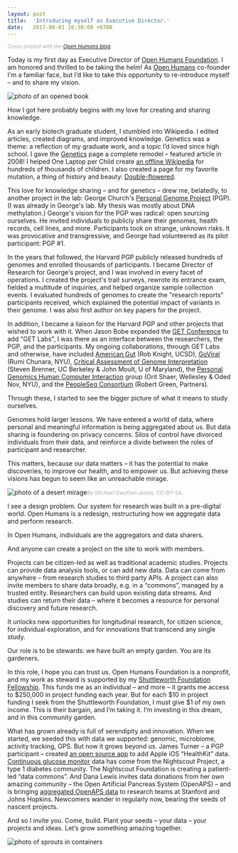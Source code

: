 ```yaml
---
layout: post
title:  'Introducing myself as Executive Director.'
date:   2017-06-01 16:30:00 +0700
---
```


<span style="color:#aaa"><small>_Cross-posted with the
[Open Humans blog](https://blog.openhumans.org/)._</small></span>

Today is my first day as Executive Director of [Open Humans Foundation](http://openhumansfoundation.org/).
I am honored and thrilled to be taking the helm! As [Open Humans](https://www.openhumons.org)
co-founder I'm a familiar face, but I’d like to take this opportunity to
re-introduce myself &ndash; and to share my vision.

![photo of an opened book]({{site.baseurl}}/images/book-jazmin-quaynor-crop.jpg)

How I got here probably begins with my love for creating and sharing knowledge.

As an early biotech graduate student, I stumbled into Wikipedia. I edited
articles, created diagrams, and improved knowledge. Genetics was a theme: a
reflection of my graduate work, and a topic I’d loved since high school. I gave
the [Genetics](https://en.wikipedia.org/wiki/Genetics)
page a complete remodel – featured article in 2008! I helped One Laptop per
Child create [an offline Wikipedia](https://www.youtube.com/watch?v=1XPnH_rF9ks)
for hundreds of thousands of children. I also created a page for my favorite
mutation, a thing of history and beauty:
[Double-flowered](https://en.wikipedia.org/wiki/Double-flowered).

This love for knowledge sharing – and for genetics – drew me, belatedly, to
another project in the lab: George Church's
[Personal Genome Project](http://www.personalgenomes.org/) (PGP).
(I was already in George's lab. My thesis was mostly about DNA methylation.)
George's vision for the PGP was radical: open sourcing ourselves. He invited
individuals to publicly share their genomes, health records, cell lines, and
more. Participants took on strange, unknown risks. It was provocative and
transgressive, and George had volunteered as its pilot participant: PGP #1.

In the years that followed, the Harvard PGP publicly released hundreds of
genomes and enrolled thousands of participants. I became Director of Research
for George's project, and I was involved in every facet of operations. I
created the project's trait surveys, rewrote its entrance exam, fielded a
multitude of inquiries, and helped organize sample collection events. I
evaluated hundreds of genomes to create the "research reports" participants
received, which explained the potential impact of variants in their genome.
I was also first author on key papers for the project.

In addition, I became a liaison for the Harvard PGP and other projects that
wished to work with it. When Jason Bobe expanded the
[GET Conference](http://www.getconference.org/) to add "GET Labs", I was
there as an interface between the researchers, the PGP, and
the participants. My ongoing collaborations, through GET Labs and otherwise,
have included [American Gut](http://americangut.org/) (Rob Knight, UCSD),
[GoViral](https://www.goviralstudy.com/) (Rumi Chunara, NYU),
[Critical Assessment of Genome Interpretation](https://genomeinterpretation.org/)
(Steven Brenner, UC Berkeley &amp; John Moult, U of Maryland), the
[Personal Genomics Human Computer Interaction](https://cs.wellesley.edu/~hcilab/pghci.html)
group (Orit Shaer, Wellesley &amp; Oded Nov, NYU), and the
[PeopleSeq Consortium](http://www.genomes2people.org/the-peopleseq-consortium/) (Robert Green, Partners).

Through these, I started to see the bigger picture of what it means to study
ourselves.

Genomes hold larger lessons. We have entered a world of data, where personal
and meaningful information is being aggregated about us. But data sharing is
foundering on privacy concerns. Silos of control have divorced individuals
from their data, and reinforce a divide between the roles of participant and
researcher.

This matters, because our data matters &ndash; it has the potential to make
discoveries, to improve our health, and to empower us. But achieving these
visions has begun to seem like an unreachable mirage.

![photo of a desert mirage]({{site.baseurl}}/images/mirage-michael-gwyther-jones-crop.jpg)<span style="color:#aaa"><small>_By Michael Gwyther-Jones, CC-BY-SA._</small></span>

I see a design problem. Our system for research was built in a pre-digital
world. Open Humans is a redesign, restructuring how we aggregate data and
perform research.

In Open Humans, individuals are the aggregators and data sharers.

And anyone can create a project on the site to work with members.

Projects can be citizen-led as well as traditional academic studies. Projects
can provide data analysis tools, or can add new data. Data can come from
anywhere – from research studies to third party APIs. A project can also
invite members to share data broadly, e.g. in a “commons”, managed by a
trusted entity. Researchers can build upon existing data streams. And studies
can return their data – where it becomes a resource for personal discovery and
future research.

It unlocks new opportunities for longitudinal research, for citizen science,
for individual exploration, and for innovations that transcend any single
study.

Our role is to be stewards: we have built an empty garden. You are its
gardeners.

In this role, I hope you can trust us. Open Humans Foundation is a nonprofit,
and my work as steward is supported by my [Shuttleworth Foundation Fellowship](https://shuttleworthfoundation.org/fellows/madeleine-ball/).
This funds me as an individual – and more – it grants me access to $250,000
in project funding each year. But for each $10 in project funding I seek from
the Shuttleworth Foundation, I must give $1 of my own income. This is their
bargain, and I’m taking it. I’m investing in this dream, and in this community
garden.

What has grown already is full of serendipity and innovation. When we started,
we seeded this with data we supported: genomic, microbiome, activity tracking,
GPS. But now it grows beyond us. James Turner – a PGP participant – created
[an open source app](https://www.openhumans.org/activity/open-humans-healthkit-integration/)
to add Apple iOS “HealthKit” data.
[Continuous glucose monitor](https://www.openhumans.org/activity/nightscout-data-transfer/)
data has come from the Nightscout Project, a type 1 diabetes community. The
Nightscout Foundation is creating a patient-led “data commons”. And Dana Lewis
invites data donations from her own amazing community – the Open Artificial
Pancreas System (OpenAPS) – and is bringing
[aggregated OpenAPS data](https://www.openhumans.org/activity/openaps-data-commons/)
to research teams at Stanford and Johns Hopkins. Newcomers wander in regularly
now, bearing the seeds of nascent projects.

And so I invite you. Come, build. Plant your seeds – your data – your projects
and ideas. Let’s grow something amazing together.

![photo of sprouts in containers]({{site.baseurl}}/images/sprouts-markus-spiske-crop.jpg)
